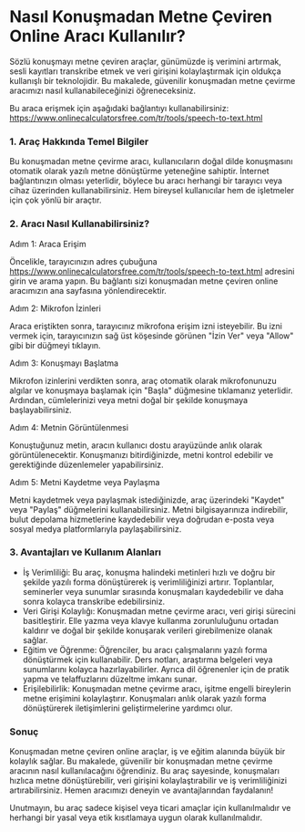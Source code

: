 Nasıl Konuşmadan Metne Çeviren Online Aracı Kullanılır?
=======================================================

Sözlü konuşmayı metne çeviren araçlar, günümüzde iş verimini artırmak, sesli kayıtları transkribe etmek ve veri girişini kolaylaştırmak için oldukça kullanışlı bir teknolojidir. Bu makalede, güvenilir konuşmadan metne çevirme aracımızı nasıl kullanabileceğinizi öğreneceksiniz.

Bu araca erişmek için aşağıdaki bağlantıyı kullanabilirsiniz: <https://www.onlinecalculatorsfree.com/tr/tools/speech-to-text.html>

### 1. Araç Hakkında Temel Bilgiler

Bu konuşmadan metne çevirme aracı, kullanıcıların doğal dilde konuşmasını otomatik olarak yazılı metne dönüştürme yeteneğine sahiptir. İnternet bağlantınızın olması yeterlidir, böylece bu aracı herhangi bir tarayıcı veya cihaz üzerinden kullanabilirsiniz. Hem bireysel kullanıcılar hem de işletmeler için çok yönlü bir araçtır.

### 2. Aracı Nasıl Kullanabilirsiniz?

Adım 1: Araca Erişim

Öncelikle, tarayıcınızın adres çubuğuna <https://www.onlinecalculatorsfree.com/tr/tools/speech-to-text.html> adresini girin ve arama yapın. Bu bağlantı sizi konuşmadan metne çeviren online aracımızın ana sayfasına yönlendirecektir.

Adım 2: Mikrofon İzinleri

Araca eriştikten sonra, tarayıcınız mikrofona erişim izni isteyebilir. Bu izni vermek için, tarayıcınızın sağ üst köşesinde görünen "İzin Ver" veya "Allow" gibi bir düğmeyi tıklayın.

Adım 3: Konuşmayı Başlatma

Mikrofon izinlerini verdikten sonra, araç otomatik olarak mikrofonunuzu algılar ve konuşmaya başlamak için "Başla" düğmesine tıklamanız yeterlidir. Ardından, cümlelerinizi veya metni doğal bir şekilde konuşmaya başlayabilirsiniz.

Adım 4: Metnin Görüntülenmesi

Konuştuğunuz metin, aracın kullanıcı dostu arayüzünde anlık olarak görüntülenecektir. Konuşmanızı bitirdiğinizde, metni kontrol edebilir ve gerektiğinde düzenlemeler yapabilirsiniz.

Adım 5: Metni Kaydetme veya Paylaşma

Metni kaydetmek veya paylaşmak istediğinizde, araç üzerindeki "Kaydet" veya "Paylaş" düğmelerini kullanabilirsiniz. Metni bilgisayarınıza indirebilir, bulut depolama hizmetlerine kaydedebilir veya doğrudan e-posta veya sosyal medya platformlarıyla paylaşabilirsiniz.

### 3. Avantajları ve Kullanım Alanları

- İş Verimliliği: Bu araç, konuşma halindeki metinleri hızlı ve doğru bir şekilde yazılı forma dönüştürerek iş verimliliğinizi artırır. Toplantılar, seminerler veya sunumlar sırasında konuşmaları kaydedebilir ve daha sonra kolayca transkribe edebilirsiniz.
- Veri Girişi Kolaylığı: Konuşmadan metne çevirme aracı, veri girişi sürecini basitleştirir. Elle yazma veya klavye kullanma zorunluluğunu ortadan kaldırır ve doğal bir şekilde konuşarak verileri girebilmenize olanak sağlar.
- Eğitim ve Öğrenme: Öğrenciler, bu aracı çalışmalarını yazılı forma dönüştürmek için kullanabilir. Ders notları, araştırma belgeleri veya sunumlarını kolayca hazırlayabilirler. Ayrıca dil öğrenenler için de pratik yapma ve telaffuzlarını düzeltme imkanı sunar.
- Erişilebilirlik: Konuşmadan metne çevirme aracı, işitme engelli bireylerin metne erişimini kolaylaştırır. Konuşmaları anlık olarak yazılı forma dönüştürerek iletişimlerini geliştirmelerine yardımcı olur.

### Sonuç

Konuşmadan metne çeviren online araçlar, iş ve eğitim alanında büyük bir kolaylık sağlar. Bu makalede, güvenilir bir konuşmadan metne çevirme aracının nasıl kullanılacağını öğrendiniz. Bu araç sayesinde, konuşmaları hızlıca metne dönüştürebilir, veri girişini kolaylaştırabilir ve iş verimliliğinizi artırabilirsiniz. Hemen aracımızı deneyin ve avantajlarından faydalanın!

Unutmayın, bu araç sadece kişisel veya ticari amaçlar için kullanılmalıdır ve herhangi bir yasal veya etik kısıtlamaya uygun olarak kullanılmalıdır.